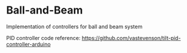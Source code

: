 # Ball-and-Beam
Implementation of controllers for ball and beam system

PID controller code reference: https://github.com/vastevenson/tilt-pid-controller-arduino
